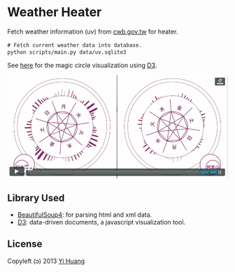 Weather Heater
==============

Fetch weather information (uv) from [cwb.gov.tw] for heater.

    # Fetch current weather data into database.
    python scripts/main.py data/uv.sqlite3

[cwb.gov.tw]: http://www.cwb.gov.tw/

See [here](http://yi.csie.org/heater/vis/magic) for the magic circle visualization using [D3].

[![Snapshot](http://github.com/telgniw/Heater/raw/master/images/video-snapshot.png)](http://vimeo.com/72251188?autoplay=1)

Library Used
------------

* [BeautifulSoup4]: for parsing html and xml data.
* [D3]: data-driven documents, a javascript visualization tool.

[BeautifulSoup4]: http://www.crummy.com/software/BeautifulSoup/
[D3]: http://d3js.org/

License
-------

Copyleft (ↄ) 2013 [Yi Huang]

[Yi Huang]: http://github.com/telgniw

